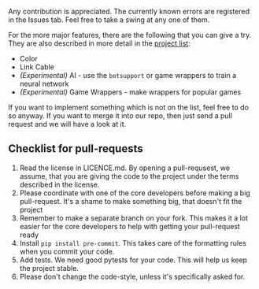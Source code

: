 Any contribution is appreciated. The currently known errors are registered in the Issues tab. Feel free to take a swing at any one of them.

For the more major features, there are the following that you can give a try. They are also described in more detail in the [project list](https://github.com/Baekalfen/PyBoy/raw/master/Projects/Projects.pdf):
* Color
* Link Cable
* _(Experimental)_ AI - use the `botsupport` or game wrappers to train a neural network
* _(Experimental)_ Game Wrappers - make wrappers for popular games

If you want to implement something which is not on the list, feel free to do so anyway. If you want to merge it into our repo, then just send a pull request and we will have a look at it.

Checklist for pull-requests
---------------------------

 1. Read the license in LICENCE.md. By opening a pull-requsest, we assume, that you are giving the code to the project under the terms described in the license.
 2. Please coordinate with one of the core developers before making a big pull-request. It's a shame to make something big, that doesn't fit the project
 3. Remember to make a separate branch on your fork. This makes it a lot easier for the core developers to help with getting your pull-request ready
 4. Install `pip install pre-commit`. This takes care of the formatting rules when you commit your code.
 5. Add tests. We need good pytests for your code. This will help us keep the project stable.
 6. Please don't change the code-style, unless it's specifically asked for.
